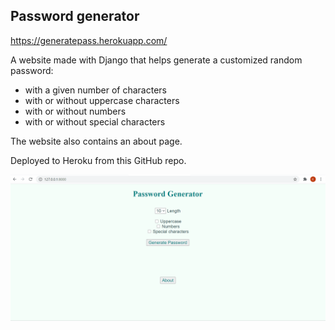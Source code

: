 ## Password generator

https://generatepass.herokuapp.com/

A website made with Django that helps generate a customized random password:
* with a given number of characters
* with or without uppercase characters
* with or without numbers
* with or without special characters

The website also contains an about page.

Deployed to Heroku from this GitHub repo.

<img src="password_generator.gif" width="850"/>
